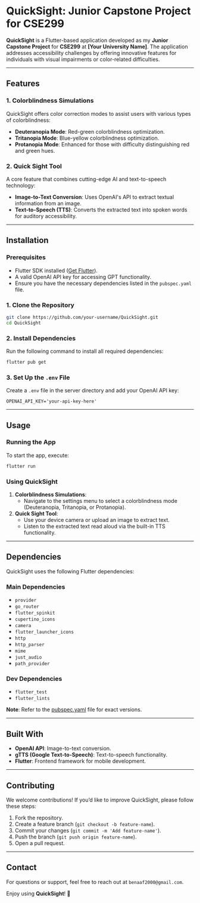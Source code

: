 # QuickSight: Junior Capstone Project for CSE299

**QuickSight** is a Flutter-based application developed as my **Junior Capstone Project** for **CSE299** at **[Your University Name]**. The application addresses accessibility challenges by offering innovative features for individuals with visual impairments or color-related difficulties.

---

## Features

### 1. **Colorblindness Simulations**
QuickSight offers color correction modes to assist users with various types of colorblindness:
- **Deuteranopia Mode**: Red-green colorblindness optimization.
- **Tritanopia Mode**: Blue-yellow colorblindness optimization.
- **Protanopia Mode**: Enhanced for those with difficulty distinguishing red and green hues.

### 2. **Quick Sight Tool**
A core feature that combines cutting-edge AI and text-to-speech technology:
- **Image-to-Text Conversion**: Uses OpenAI's API to extract textual information from an image.
- **Text-to-Speech (TTS)**: Converts the extracted text into spoken words for auditory accessibility.

---

## Installation

### Prerequisites
- Flutter SDK installed ([Get Flutter](https://flutter.dev/docs/get-started/install)).
- A valid OpenAI API key for accessing GPT functionality.
- Ensure you have the necessary dependencies listed in the `pubspec.yaml` file.

### 1. Clone the Repository
```bash
git clone https://github.com/your-username/QuickSight.git
cd QuickSight
```

### 2. Install Dependencies
Run the following command to install all required dependencies:
```bash
flutter pub get
```

### 3. Set Up the `.env` File
Create a `.env` file in the server directory and add your OpenAI API key:
```
OPENAI_API_KEY='your-api-key-here'
```

---

## Usage

### Running the App
To start the app, execute:
```bash
flutter run
```

### Using QuickSight
1. **Colorblindness Simulations**:
   - Navigate to the settings menu to select a colorblindness mode (Deuteranopia, Tritanopia, or Protanopia).
2. **Quick Sight Tool**:
   - Use your device camera or upload an image to extract text.
   - Listen to the extracted text read aloud via the built-in TTS functionality.

---

## Dependencies

QuickSight uses the following Flutter dependencies:

### Main Dependencies
- `provider`
- `go_router`
- `flutter_spinkit`
- `cupertino_icons`
- `camera`
- `flutter_launcher_icons`
- `http`
- `http_parser`
- `mime`
- `just_audio`
- `path_provider`

### Dev Dependencies
- `flutter_test`
- `flutter_lints`

**Note**: Refer to the [pubspec.yaml](pubspec.yaml) file for exact versions.

---

## Built With
- **OpenAI API**: Image-to-text conversion.
- **gTTS (Google Text-to-Speech)**: Text-to-speech functionality.
- **Flutter**: Frontend framework for mobile development.

---

## Contributing
We welcome contributions! If you’d like to improve QuickSight, please follow these steps:
1. Fork the repository.
2. Create a feature branch (`git checkout -b feature-name`).
3. Commit your changes (`git commit -m 'Add feature-name'`).
4. Push the branch (`git push origin feature-name`).
5. Open a pull request.

---

## Contact
For questions or support, feel free to reach out at `benaaf2000@gmail.com`.

Enjoy using **QuickSight**! 🌟
